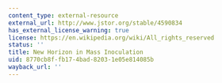 ```yaml
---
content_type: external-resource
external_url: http://www.jstor.org/stable/4590834
has_external_license_warning: true
license: https://en.wikipedia.org/wiki/All_rights_reserved
status: ''
title: New Horizon in Mass Inoculation
uid: 8770cb8f-fb17-4bad-8203-1e05e814085b
wayback_url: ''
---
```

